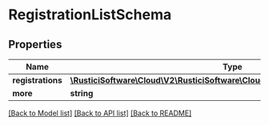 # RegistrationListSchema

## Properties
Name | Type | Description | Notes
------------ | ------------- | ------------- | -------------
**registrations** | [**\RusticiSoftware\Cloud\V2\RusticiSoftware\Cloud\V2\Model\RegistrationSchema[]**](RegistrationSchema.md) |  | 
**more** | **string** |  | [optional] 

[[Back to Model list]](../README.md#documentation-for-models) [[Back to API list]](../README.md#documentation-for-api-endpoints) [[Back to README]](../README.md)



